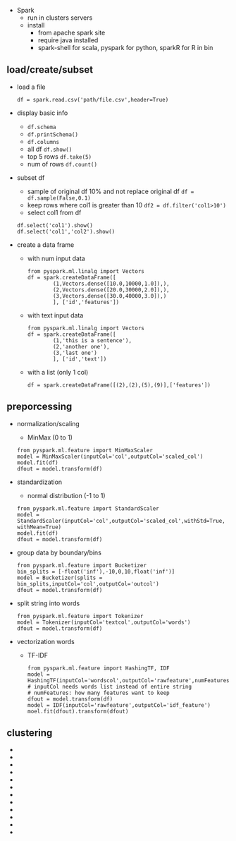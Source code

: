 * Spark
    - run in clusters servers
    - install
        + from apache spark site
        + require java installed
        + spark-shell for scala, pyspark for python, sparkR for R in bin

## load/create/subset
* load a file
    ```
    df = spark.read.csv('path/file.csv',header=True)
    ```
* display basic info

    - `df.schema`
    - `df.printSchema()`
    - `df.columns`
    - all df `df.show()`
    - top 5 rows `df.take(5)`
    - num of rows `df.count()`


* subset df
    - sample of original df 10% and not replace original df
    `df = df.sample(False,0.1)`
    - keep rows where col1 is greater than 10
    `df2 = df.filter('col1>10')`
    - select col1 from df
    ```
    df.select('col1').show()
    df.select('col1','col2').show()
    ```
* create a data frame
    - with num input data
        ```
        from pyspark.ml.linalg import Vectors
        df = spark.createDataFrame([
                (1,Vectors.dense([10.0,10000,1.0]),),
                (2,Vectors.dense([20.0,30000,2.0]),),
                (3,Vectors.dense([30.0,40000,3.0]),)
                ], ['id','features'])
        ```
    - with text input data
        ```
        from pyspark.ml.linalg import Vectors
        df = spark.createDataFrame([
                (1,'this is a sentence'),
                (2,'another one'),
                (3,'last one')
                ], ['id','text'])
        ```
    - with a list (only 1 col)
        ```
        df = spark.createDataFrame([(2),(2),(5),(9)],['features'])
        ```

## preporcessing
    
* normalization/scaling
    - MinMax (0 to 1)
    ```
    from pyspark.ml.feature import MinMaxScaler
    model = MinMaxScaler(inputCol='col',outputCol='scaled_col')
    model.fit(df)
    dfout = model.transform(df)
    ```

* standardization
    - normal distribution (-1 to 1)
    ```
    from pyspark.ml.feature import StandardScaler
    model = StandardScaler(inputCol='col',outputCol='scaled_col',withStd=True, withMean=True)
    model.fit(df)
    dfout = model.transform(df)
    ```

* group data by boundary/bins
    ```
    from pyspark.ml.feature import Bucketizer
    bin_splits = [-float('inf'),-10,0,10,float('inf')]
    model = Bucketizer(splits = bin_splits,inputCol='col',outputCol='outcol')
    dfout = model.transform(df)
    ```
* split string into words
    ```
    from pyspark.ml.feature import Tokenizer
    model = Tokenizer(inputCol='textcol',outputCol='words')
    dfout = model.transform(df)
    ```
* vectorization words
    - TF-IDF
        ```
        from pyspark.ml.feature import HashingTF, IDF
        model = HashingTF(inputCol='wordscol',outputCol='rawfeature',numFeatures=20) 
        # inputCol needs words list instead of entire string
        # numFeatures: how many features want to keep
        dfout = model.transform(df)
        model = IDF(inputCol='rawfeature',outputCol='idf_feature')
        moel.fit(dfout).transform(dfout)
        ```


## clustering
*
*
*
*
*
*
*
*
*
*
*
*